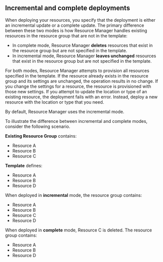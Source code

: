 ## Incremental and complete deployments
When deploying your resources, you specify that the deployment is either an incremental update or a complete update. The primary difference between these two modes is how Resource Manager handles existing resources in the resource group that are not in the template:

* In complete mode, Resource Manager **deletes** resources that exist in the resource group but are not specified in the template. 
* In incremental mode, Resource Manager **leaves unchanged** resources that exist in the resource group but are not specified in the template.

For both modes, Resource Manager attempts to provision all resources specified in the template. If the resource already exists in the resource group and its settings are unchanged, the operation results in no change. If you change the settings for a resource, the resource is provisioned with those new settings. If you attempt to update the location or type of an existing resource, the deployment fails with an error. Instead, deploy a new resource with the location or type that you need.

By default, Resource Manager uses the incremental mode.

To illustrate the difference between incremental and complete modes, consider the following scenario.

**Existing Resource Group** contains:

* Resource A
* Resource B
* Resource C

**Template** defines:

* Resource A
* Resource B
* Resource D

When deployed in **incremental** mode, the resource group contains:

* Resource A
* Resource B
* Resource C
* Resource D

When deployed in **complete** mode, Resource C is deleted. The resource group contains:

* Resource A
* Resource B
* Resource D